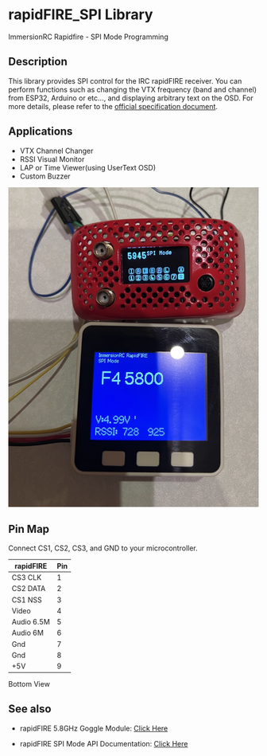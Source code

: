 # rapidFIRE_SPI Library
ImmersionRC Rapidfire - SPI Mode Programming

## Description

This library provides SPI control for the IRC rapidFIRE receiver. You can perform functions such as changing the VTX frequency (band and channel) from ESP32, Arduino or etc..., and displaying arbitrary text on the OSD. For more details, please refer to the [official specification document](https://www.immersionrc.com/?download=5995).

## Applications

- VTX Channel Changer
- RSSI Visual Monitor
- LAP or Time Viewer(using UserText OSD)
- Custom Buzzer

![Sample](/docs/images/rapidFIRE_SPI_Sample.jpg) 

## Pin Map

Connect CS1, CS2, CS3, and GND to your microcontroller.

| rapidFIRE | Pin |
| ----------- | --- |
| CS3 ​CLK     | 1 |
| CS2 DATA    | 2 |
| CS1 NSS     | 3 |
| Video       | 4 |
| Audio 6.5M  | 5 |
| Audio 6M    | 6 |
| Gnd         | 7 |
| Gnd         | 8 |
| +5V         | 9 |

Bottom View



## See also

- rapidFIRE 5.8GHz Goggle Module: [Click Here](https://www.immersionrc.com/fpv-products/rapidfire/)

- rapidFIRE SPI Mode API Documentation: [Click Here](https://www.immersionrc.com/?download=5995)
